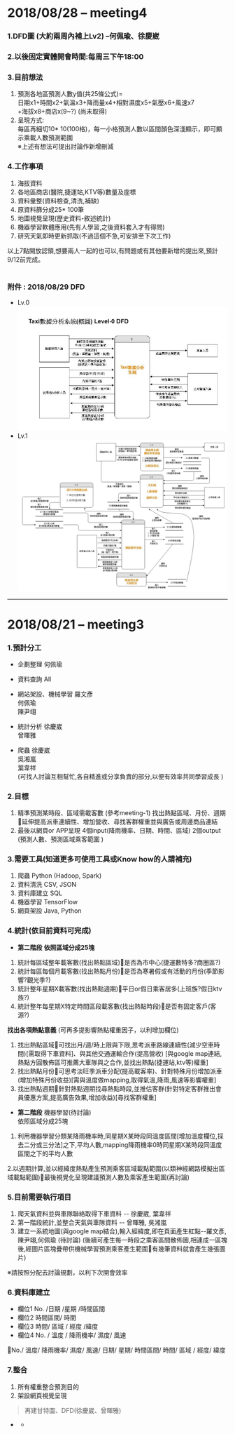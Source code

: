 # 2018/08/28 – meeting4
### 1.DFD圖 (大約兩周內補上Lv2) –何佩瑜、徐慶崴
### 2.以後固定實體開會時間:每周三下午18:00
### 3.目前想法
1. 預測各地區預測人數y值(共25條公式)=<br/>
	日期x1+時間x2+氣溫x3+降雨量x4+相對濕度x5+氣壓x6+風速x7<br/>
	+海拔x8+商店x(9~?) (尚未取得)<br/>
2. 呈現方式:<br/>
	每區再細切10* 10(100格)，每一小格預測人數以區間顏色深淺顯示，即可顯示乘載人數預測範圍<br/>
※上述有想法可提出討論作新增刪減<br/>

### 4.工作事項
1. 海拔資料
2. 各地區商店(醫院,捷運站,KTV等)數量及座標
3. 資料彙整(資料檢查,清洗,補缺)
4. 原資料篩分成25* 100筆
5. 地圖視覺呈現(歷史資料-敘述統計)
6. 機器學習軟體應用(先有人學習,之後資料套入才有得問)
7. 研究天氣即時更新抓取(不過這個不急,可安排至下次工作)

以上7點開放認領,想要兩人一起的也可以,有問題或有其他要新增的提出來,預計9/12前完成。<br/>
<br/>
### 附件 : 2018/08/29 DFD
* Lv.0
![Alt text](https://github.com/WarrenLo/Project_Taxi_Data_Analysis/blob/master/image/DFD%20-%20Lv.0.jpg)
* Lv.1
![Alt text](https://github.com/WarrenLo/Project_Taxi_Data_Analysis/blob/master/image/DFD%20-%20Lv.1.jpg)
* * *
# 2018/08/21 – meeting3
### 1.預計分工
* 企劃整理
何佩瑜<br/> 

* 資料查詢
All<br/>

* 網站架設、機械學習
羅文彥<br/>
何佩瑜<br/>
陳尹翊<br/>

* 統計分析
徐慶崴<br/>
曾暉雅<br/>

* 爬蟲
徐慶崴<br/>
吳湘嵐<br/>
葉韋祥<br/>
(可找人討論互相幫忙,各自精進或分享負責的部分,以便有效率共同學習成長 )<br/>

### 2.目標
1. 精準預測某時段、區域需載客數 (參考meeting-1)
	找出熱點區域、月份、週期延伸提高派車連續性、增加營收、尋找客群權重並與廣告或周邊商品連結
2. 最後以網頁or APP呈現 
	4個input(降雨機率、日期、時間、區域)
	2個output (預測人數、預測區域乘客範圍 )

### 3.需要工具(知道更多可使用工具或Know how的人請補充)
1. 爬蟲 Python (Hadoop, Spark)
2. 資料清洗 CSV, JSON
3. 資料庫建立 SQL
4. 機器學習 TensorFlow
5. 網頁架設 Java, Python


### 4.統計(依目前資料可完成)
* **第二階段**
**依照區域分成25塊**<br/>
1. 統計每區域整年載客數(找出熱點區域)是否為市中心(捷運數特多?商圈區?)
2. 統計每區每個月載客數(找出熱點月份)是否為寒暑假或有活動的月份(季節影響?觀光季?)
3. 統計整年星期X載客數(找出熱點週期)平日or假日乘客居多(上班族?假日ktv族?)
4. 統計整年每星期X特定時間區段載客數(找出熱點時段)是否有固定客戶(客源?)

**找出各項熱點意義** (可再多提影響熱點權重因子，以利增加欄位)<br/>

1. 找出熱點區域可找出月/週/時上限與下限,思考派車路線連續性(減少空車時間)[需取得下車資料]、與其他交通運輸合作(提高營收)
	[與google map連結,熱點方圓散佈區可推薦大車隊與之合作,並找出熱點(捷運站,ktv等)權重]
2. 找出熱點月份可思考淡旺季派車分配(提高載客率)、針對特殊月份增加派車(增加特殊月份收益)[需與溫度做mapping,取得氣溫,降雨,風速等影響權重]
3. 找出熱點週期針對熱點週期找尋熱點時段,並推估客群(針對特定客群推出會員優惠方案,提高廣告效果,增加收益)[尋找客群權重]



* **第二階段**
機器學習(待討論)<br/>
依照區域分成25塊<br/>
1. 利用機器學習分類某降雨機率時,同星期X某時段同溫度區間[增加溫度欄位,採去二分或三分法]之下,平均人數,mapping降雨機率0時同星期X某時段同溫度區間之下的平均人數 

2.以週期計算,並以經緯度熱點產生預測乘客區域載點範圍(以類神經網路模擬出區域載點範圍)最後視覺化呈現建議預測人數及乘客產生範圍(再討論)




### 5.目前需要執行項目
1. 爬天氣資料並與車隊聯絡取得下車資料 -- 徐慶崴, 葉韋祥
2. 第一階段統計,並整合天氣與車隊資料 -- 曾暉雅, 吳湘嵐
3. 建立一系統地圖(與google map結合),輸入經緯度,即在頁面產生紅點--羅文彥,陳尹翊,何佩瑜 (待討論)
(後續可產生每一時段之乘客區間散佈圖,相連成一區塊後,經圖片區塊疊帶供機械學習預測乘客產生範圍有幾筆資料就會產生幾張圖片)

※請按照分配去討論規劃，以利下次開會效率


### 6.資料庫建立
* 欄位1 No. /日期 /星期 /時間區間 
* 欄位2 時間區間/ 時間 
* 欄位3 時間/ 區域 / 經度 /緯度 
* 欄位4 No. / 溫度 / 降雨機率/ 濕度/ 風速

No./ 溫度/ 降雨機率/ 濕度/ 風速/ 日期/ 星期/ 時間區間/ 時間/ 區域 / 經度/ 緯度

### 7.整合
1. 所有權重整合預測目的
2. 架設網頁視覺呈現 

> 再建甘特圖、DFD(徐慶崴、曾暉雅)

* * 
